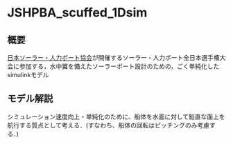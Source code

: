 # JSHPBA_scuffed_1Dsim
 
## 概要


[日本ソーラー・人力ボート協会](http://jsha.blue.coocan.jp/)が開催するソーラー・人力ボート全日本選手権大会に参加する，水中翼を備えたソーラーボート設計のための，ごく単純化したsimulinkモデル

## モデル解説

シミュレーション速度向上・単純化のために、船体を水面に対して鉛直な面上を航行する質点として考える．(すなわち、船体の回転はピッチングのみ考慮する．)